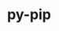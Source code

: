 ---
title: "py-pip"
layout: cache
categories: [package, develop-2024-12-01]
meta: {"versions": ["23.0", "24.3.1"], "compilers": ["gcc@=10.2.1", "gcc@=11.1.0", "gcc@=11.4.0", "gcc@=12.3.0", "gcc@=13.2.0", "gcc@=7.3.1", "gcc@=7.5.0", "gcc@=9.4.0", "oneapi@=2024.2.1"], "oss": ["amzn2", "centos7", "ubuntu18.04", "ubuntu20.04", "ubuntu22.04", "ubuntu24.04"], "platforms": ["linux"], "targets": ["aarch64", "neoverse_n1", "neoverse_v1", "neoverse_v2", "ppc64le", "x86_64_v3"], "stacks": ["aws-isc", "aws-isc-aarch64", "build_systems", "data-vis-sdk", "developer-tools-manylinux2014", "e4s", "e4s-neoverse-v2", "e4s-neoverse_v1", "e4s-oneapi", "e4s-power", "e4s-rocm-external", "ml-linux-aarch64-cpu", "ml-linux-aarch64-cuda", "ml-linux-x86_64-cpu", "ml-linux-x86_64-cuda", "ml-linux-x86_64-rocm", "radiuss", "root", "tutorial"], "num_specs": 47, "num_specs_by_stack": {"root": 47, "aws-isc-aarch64": 4, "aws-isc": 2, "developer-tools-manylinux2014": 1, "build_systems": 1, "radiuss": 3, "e4s-power": 5, "data-vis-sdk": 1, "e4s-neoverse_v1": 5, "e4s-neoverse-v2": 5, "e4s-rocm-external": 1, "e4s": 7, "tutorial": 2, "e4s-oneapi": 5, "ml-linux-aarch64-cuda": 4, "ml-linux-aarch64-cpu": 4, "ml-linux-x86_64-cpu": 4, "ml-linux-x86_64-cuda": 4, "ml-linux-x86_64-rocm": 4}}
spec_details: [{"hash": "td4acxnkr4w45va6dsqus2bdoc57xxs6", "compiler": "gcc@=7.3.1", "versions": ["24.3.1"], "os": "amzn2", "platform": "linux", "target": "aarch64", "variants": ["build_system=generic"], "stacks": ["root", "aws-isc-aarch64"], "size": "-", "tarball": "https://binaries.spack.io/develop-2024-12-01/build_cache/linux-amzn2-aarch64/gcc-7.3.1/py-pip-24.3.1/linux-amzn2-aarch64-gcc-7.3.1-py-pip-24.3.1-td4acxnkr4w45va6dsqus2bdoc57xxs6.spack"}, {"hash": "jnysbsgx6ki5z5me7ovuswalvlnkkdre", "compiler": "gcc@=7.3.1", "versions": ["24.3.1"], "os": "amzn2", "platform": "linux", "target": "aarch64", "variants": ["build_system=generic"], "stacks": ["root", "aws-isc-aarch64"], "size": "-", "tarball": "https://binaries.spack.io/develop-2024-12-01/build_cache/linux-amzn2-aarch64/gcc-7.3.1/py-pip-24.3.1/linux-amzn2-aarch64-gcc-7.3.1-py-pip-24.3.1-jnysbsgx6ki5z5me7ovuswalvlnkkdre.spack"}, {"hash": "yw27w6qpzkgi3i7a4twydgh2eayf6xom", "compiler": "gcc@=7.3.1", "versions": ["24.3.1"], "os": "amzn2", "platform": "linux", "target": "neoverse_n1", "variants": ["build_system=generic"], "stacks": ["root", "aws-isc-aarch64"], "size": "-", "tarball": "https://binaries.spack.io/develop-2024-12-01/build_cache/linux-amzn2-neoverse_n1/gcc-7.3.1/py-pip-24.3.1/linux-amzn2-neoverse_n1-gcc-7.3.1-py-pip-24.3.1-yw27w6qpzkgi3i7a4twydgh2eayf6xom.spack"}, {"hash": "vljxko76web4ggpbvmpfhx6n35eaxzl4", "compiler": "gcc@=7.3.1", "versions": ["24.3.1"], "os": "amzn2", "platform": "linux", "target": "neoverse_n1", "variants": ["build_system=generic"], "stacks": ["root", "aws-isc-aarch64"], "size": "-", "tarball": "https://binaries.spack.io/develop-2024-12-01/build_cache/linux-amzn2-neoverse_n1/gcc-7.3.1/py-pip-24.3.1/linux-amzn2-neoverse_n1-gcc-7.3.1-py-pip-24.3.1-vljxko76web4ggpbvmpfhx6n35eaxzl4.spack"}, {"hash": "arymku4skgwfj34e6sogh5zly6ttrmlh", "compiler": "gcc@=7.3.1", "versions": ["24.3.1"], "os": "amzn2", "platform": "linux", "target": "x86_64_v3", "variants": ["build_system=generic"], "stacks": ["root", "aws-isc"], "size": "-", "tarball": "https://binaries.spack.io/develop-2024-12-01/build_cache/linux-amzn2-x86_64_v3/gcc-7.3.1/py-pip-24.3.1/linux-amzn2-x86_64_v3-gcc-7.3.1-py-pip-24.3.1-arymku4skgwfj34e6sogh5zly6ttrmlh.spack"}, {"hash": "4my6hnhy5rp7tksbo64gs6snyhz3prcp", "compiler": "gcc@=7.3.1", "versions": ["24.3.1"], "os": "amzn2", "platform": "linux", "target": "x86_64_v3", "variants": ["build_system=generic"], "stacks": ["root", "aws-isc"], "size": "-", "tarball": "https://binaries.spack.io/develop-2024-12-01/build_cache/linux-amzn2-x86_64_v3/gcc-7.3.1/py-pip-24.3.1/linux-amzn2-x86_64_v3-gcc-7.3.1-py-pip-24.3.1-4my6hnhy5rp7tksbo64gs6snyhz3prcp.spack"}, {"hash": "icddshqvmoetffzxhyzztof475uk3x3s", "compiler": "gcc@=10.2.1", "versions": ["24.3.1"], "os": "centos7", "platform": "linux", "target": "x86_64_v3", "variants": ["build_system=generic"], "stacks": ["root", "developer-tools-manylinux2014"], "size": "-", "tarball": "https://binaries.spack.io/develop-2024-12-01/build_cache/linux-centos7-x86_64_v3/gcc-10.2.1/py-pip-24.3.1/linux-centos7-x86_64_v3-gcc-10.2.1-py-pip-24.3.1-icddshqvmoetffzxhyzztof475uk3x3s.spack"}, {"hash": "njg2tsevn22qbgciggs4t5fmz6p2tixw", "compiler": "gcc@=7.5.0", "versions": ["24.3.1"], "os": "ubuntu18.04", "platform": "linux", "target": "x86_64_v3", "variants": ["build_system=generic"], "stacks": ["root", "build_systems", "radiuss"], "size": "-", "tarball": "https://binaries.spack.io/develop-2024-12-01/build_cache/linux-ubuntu18.04-x86_64_v3/gcc-7.5.0/py-pip-24.3.1/linux-ubuntu18.04-x86_64_v3-gcc-7.5.0-py-pip-24.3.1-njg2tsevn22qbgciggs4t5fmz6p2tixw.spack"}, {"hash": "essnhwkn52kqgqhctayyqhwv2bpapg5e", "compiler": "gcc@=7.5.0", "versions": ["24.3.1"], "os": "ubuntu18.04", "platform": "linux", "target": "x86_64_v3", "variants": ["build_system=generic"], "stacks": ["root", "radiuss"], "size": "-", "tarball": "https://binaries.spack.io/develop-2024-12-01/build_cache/linux-ubuntu18.04-x86_64_v3/gcc-7.5.0/py-pip-24.3.1/linux-ubuntu18.04-x86_64_v3-gcc-7.5.0-py-pip-24.3.1-essnhwkn52kqgqhctayyqhwv2bpapg5e.spack"}, {"hash": "yausvn46cnymzparcs6o6kxbrqi3tegk", "compiler": "gcc@=7.5.0", "versions": ["24.3.1"], "os": "ubuntu18.04", "platform": "linux", "target": "x86_64_v3", "variants": ["build_system=generic"], "stacks": ["root", "radiuss"], "size": "-", "tarball": "https://binaries.spack.io/develop-2024-12-01/build_cache/linux-ubuntu18.04-x86_64_v3/gcc-7.5.0/py-pip-24.3.1/linux-ubuntu18.04-x86_64_v3-gcc-7.5.0-py-pip-24.3.1-yausvn46cnymzparcs6o6kxbrqi3tegk.spack"}, {"hash": "vrupwsr23fu42246tgqvql2czghd5pld", "compiler": "gcc@=9.4.0", "versions": ["24.3.1"], "os": "ubuntu20.04", "platform": "linux", "target": "ppc64le", "variants": ["build_system=generic"], "stacks": ["root", "e4s-power"], "size": "-", "tarball": "https://binaries.spack.io/develop-2024-12-01/build_cache/linux-ubuntu20.04-ppc64le/gcc-9.4.0/py-pip-24.3.1/linux-ubuntu20.04-ppc64le-gcc-9.4.0-py-pip-24.3.1-vrupwsr23fu42246tgqvql2czghd5pld.spack"}, {"hash": "cz2aeoucppsbgzqwqvrhjfxxggdlanty", "compiler": "gcc@=9.4.0", "versions": ["24.3.1"], "os": "ubuntu20.04", "platform": "linux", "target": "ppc64le", "variants": ["build_system=generic"], "stacks": ["root", "e4s-power"], "size": "-", "tarball": "https://binaries.spack.io/develop-2024-12-01/build_cache/linux-ubuntu20.04-ppc64le/gcc-9.4.0/py-pip-24.3.1/linux-ubuntu20.04-ppc64le-gcc-9.4.0-py-pip-24.3.1-cz2aeoucppsbgzqwqvrhjfxxggdlanty.spack"}, {"hash": "aouidt6jt3w6g4twyyh6apov7ync6k5g", "compiler": "gcc@=9.4.0", "versions": ["24.3.1"], "os": "ubuntu20.04", "platform": "linux", "target": "ppc64le", "variants": ["build_system=generic"], "stacks": ["root", "e4s-power"], "size": "-", "tarball": "https://binaries.spack.io/develop-2024-12-01/build_cache/linux-ubuntu20.04-ppc64le/gcc-9.4.0/py-pip-24.3.1/linux-ubuntu20.04-ppc64le-gcc-9.4.0-py-pip-24.3.1-aouidt6jt3w6g4twyyh6apov7ync6k5g.spack"}, {"hash": "mapowg7aa2mzlx3tdmfzrajaaa5irwfl", "compiler": "gcc@=9.4.0", "versions": ["24.3.1"], "os": "ubuntu20.04", "platform": "linux", "target": "ppc64le", "variants": ["build_system=generic"], "stacks": ["root", "e4s-power"], "size": "-", "tarball": "https://binaries.spack.io/develop-2024-12-01/build_cache/linux-ubuntu20.04-ppc64le/gcc-9.4.0/py-pip-24.3.1/linux-ubuntu20.04-ppc64le-gcc-9.4.0-py-pip-24.3.1-mapowg7aa2mzlx3tdmfzrajaaa5irwfl.spack"}, {"hash": "kxn5p63s3jr4wqzem6shj56a34o42n5h", "compiler": "gcc@=9.4.0", "versions": ["23.0"], "os": "ubuntu20.04", "platform": "linux", "target": "ppc64le", "variants": ["build_system=generic"], "stacks": ["root", "e4s-power"], "size": "-", "tarball": "https://binaries.spack.io/develop-2024-12-01/build_cache/linux-ubuntu20.04-ppc64le/gcc-9.4.0/py-pip-23.0/linux-ubuntu20.04-ppc64le-gcc-9.4.0-py-pip-23.0-kxn5p63s3jr4wqzem6shj56a34o42n5h.spack"}, {"hash": "3lxio56to43hkl2d2bod72g264uca3cj", "compiler": "gcc@=11.1.0", "versions": ["24.3.1"], "os": "ubuntu20.04", "platform": "linux", "target": "x86_64_v3", "variants": ["build_system=generic"], "stacks": ["root", "data-vis-sdk"], "size": "-", "tarball": "https://binaries.spack.io/develop-2024-12-01/build_cache/linux-ubuntu20.04-x86_64_v3/gcc-11.1.0/py-pip-24.3.1/linux-ubuntu20.04-x86_64_v3-gcc-11.1.0-py-pip-24.3.1-3lxio56to43hkl2d2bod72g264uca3cj.spack"}, {"hash": "swwf3wxpgrukk4sesupgi3bgtftjac5n", "compiler": "gcc@=11.4.0", "versions": ["24.3.1"], "os": "ubuntu22.04", "platform": "linux", "target": "neoverse_v1", "variants": ["build_system=generic"], "stacks": ["root", "e4s-neoverse_v1"], "size": "-", "tarball": "https://binaries.spack.io/develop-2024-12-01/build_cache/linux-ubuntu22.04-neoverse_v1/gcc-11.4.0/py-pip-24.3.1/linux-ubuntu22.04-neoverse_v1-gcc-11.4.0-py-pip-24.3.1-swwf3wxpgrukk4sesupgi3bgtftjac5n.spack"}, {"hash": "mki2qotvyky27v3exsqzuro33pvbeqtx", "compiler": "gcc@=11.4.0", "versions": ["24.3.1"], "os": "ubuntu22.04", "platform": "linux", "target": "neoverse_v1", "variants": ["build_system=generic"], "stacks": ["root", "e4s-neoverse_v1"], "size": "-", "tarball": "https://binaries.spack.io/develop-2024-12-01/build_cache/linux-ubuntu22.04-neoverse_v1/gcc-11.4.0/py-pip-24.3.1/linux-ubuntu22.04-neoverse_v1-gcc-11.4.0-py-pip-24.3.1-mki2qotvyky27v3exsqzuro33pvbeqtx.spack"}, {"hash": "bakvydk5e7jydqcupsb4ouxxwdbb5rnc", "compiler": "gcc@=11.4.0", "versions": ["24.3.1"], "os": "ubuntu22.04", "platform": "linux", "target": "neoverse_v1", "variants": ["build_system=generic"], "stacks": ["root", "e4s-neoverse_v1"], "size": "-", "tarball": "https://binaries.spack.io/develop-2024-12-01/build_cache/linux-ubuntu22.04-neoverse_v1/gcc-11.4.0/py-pip-24.3.1/linux-ubuntu22.04-neoverse_v1-gcc-11.4.0-py-pip-24.3.1-bakvydk5e7jydqcupsb4ouxxwdbb5rnc.spack"}, {"hash": "fsgaesx2ip5afrhx2ixjzidisu5e3wbc", "compiler": "gcc@=11.4.0", "versions": ["24.3.1"], "os": "ubuntu22.04", "platform": "linux", "target": "neoverse_v1", "variants": ["build_system=generic"], "stacks": ["root", "e4s-neoverse_v1"], "size": "-", "tarball": "https://binaries.spack.io/develop-2024-12-01/build_cache/linux-ubuntu22.04-neoverse_v1/gcc-11.4.0/py-pip-24.3.1/linux-ubuntu22.04-neoverse_v1-gcc-11.4.0-py-pip-24.3.1-fsgaesx2ip5afrhx2ixjzidisu5e3wbc.spack"}, {"hash": "piji7seslgpuzo6tekis4r4ag4qmnq5b", "compiler": "gcc@=11.4.0", "versions": ["23.0"], "os": "ubuntu22.04", "platform": "linux", "target": "neoverse_v1", "variants": ["build_system=generic"], "stacks": ["root", "e4s-neoverse_v1"], "size": "-", "tarball": "https://binaries.spack.io/develop-2024-12-01/build_cache/linux-ubuntu22.04-neoverse_v1/gcc-11.4.0/py-pip-23.0/linux-ubuntu22.04-neoverse_v1-gcc-11.4.0-py-pip-23.0-piji7seslgpuzo6tekis4r4ag4qmnq5b.spack"}, {"hash": "qsv7alejh5gtkopddrrt2iyosy7f7psb", "compiler": "gcc@=11.4.0", "versions": ["24.3.1"], "os": "ubuntu22.04", "platform": "linux", "target": "neoverse_v2", "variants": ["build_system=generic"], "stacks": ["root", "e4s-neoverse-v2"], "size": "-", "tarball": "https://binaries.spack.io/develop-2024-12-01/build_cache/linux-ubuntu22.04-neoverse_v2/gcc-11.4.0/py-pip-24.3.1/linux-ubuntu22.04-neoverse_v2-gcc-11.4.0-py-pip-24.3.1-qsv7alejh5gtkopddrrt2iyosy7f7psb.spack"}, {"hash": "bfezm4yo3r64t3ett2lmhk7ps6wt3vbv", "compiler": "gcc@=11.4.0", "versions": ["24.3.1"], "os": "ubuntu22.04", "platform": "linux", "target": "neoverse_v2", "variants": ["build_system=generic"], "stacks": ["root", "e4s-neoverse-v2"], "size": "-", "tarball": "https://binaries.spack.io/develop-2024-12-01/build_cache/linux-ubuntu22.04-neoverse_v2/gcc-11.4.0/py-pip-24.3.1/linux-ubuntu22.04-neoverse_v2-gcc-11.4.0-py-pip-24.3.1-bfezm4yo3r64t3ett2lmhk7ps6wt3vbv.spack"}, {"hash": "xedoqt2ci6jnoy4eivdfuv6rlf5bfhyt", "compiler": "gcc@=11.4.0", "versions": ["24.3.1"], "os": "ubuntu22.04", "platform": "linux", "target": "neoverse_v2", "variants": ["build_system=generic"], "stacks": ["root", "e4s-neoverse-v2"], "size": "-", "tarball": "https://binaries.spack.io/develop-2024-12-01/build_cache/linux-ubuntu22.04-neoverse_v2/gcc-11.4.0/py-pip-24.3.1/linux-ubuntu22.04-neoverse_v2-gcc-11.4.0-py-pip-24.3.1-xedoqt2ci6jnoy4eivdfuv6rlf5bfhyt.spack"}, {"hash": "gzr4ye4rgio46zkmksmld7ubamlupktq", "compiler": "gcc@=11.4.0", "versions": ["24.3.1"], "os": "ubuntu22.04", "platform": "linux", "target": "neoverse_v2", "variants": ["build_system=generic"], "stacks": ["root", "e4s-neoverse-v2"], "size": "-", "tarball": "https://binaries.spack.io/develop-2024-12-01/build_cache/linux-ubuntu22.04-neoverse_v2/gcc-11.4.0/py-pip-24.3.1/linux-ubuntu22.04-neoverse_v2-gcc-11.4.0-py-pip-24.3.1-gzr4ye4rgio46zkmksmld7ubamlupktq.spack"}, {"hash": "lgmqes3g5o6d72bzoeuxgd47npvih2gn", "compiler": "gcc@=11.4.0", "versions": ["23.0"], "os": "ubuntu22.04", "platform": "linux", "target": "neoverse_v2", "variants": ["build_system=generic"], "stacks": ["root", "e4s-neoverse-v2"], "size": "-", "tarball": "https://binaries.spack.io/develop-2024-12-01/build_cache/linux-ubuntu22.04-neoverse_v2/gcc-11.4.0/py-pip-23.0/linux-ubuntu22.04-neoverse_v2-gcc-11.4.0-py-pip-23.0-lgmqes3g5o6d72bzoeuxgd47npvih2gn.spack"}, {"hash": "apoin3g7odjzjsu22tna6ch75s2vvkle", "compiler": "gcc@=11.4.0", "versions": ["24.3.1"], "os": "ubuntu22.04", "platform": "linux", "target": "x86_64_v3", "variants": ["build_system=generic"], "stacks": ["root", "e4s-rocm-external", "e4s"], "size": "-", "tarball": "https://binaries.spack.io/develop-2024-12-01/build_cache/linux-ubuntu22.04-x86_64_v3/gcc-11.4.0/py-pip-24.3.1/linux-ubuntu22.04-x86_64_v3-gcc-11.4.0-py-pip-24.3.1-apoin3g7odjzjsu22tna6ch75s2vvkle.spack"}, {"hash": "wot5ljkyt3lufhgowgugkqprpvq6qgkp", "compiler": "gcc@=11.4.0", "versions": ["24.3.1"], "os": "ubuntu22.04", "platform": "linux", "target": "x86_64_v3", "variants": ["build_system=generic"], "stacks": ["root", "tutorial", "e4s"], "size": "-", "tarball": "https://binaries.spack.io/develop-2024-12-01/build_cache/linux-ubuntu22.04-x86_64_v3/gcc-11.4.0/py-pip-24.3.1/linux-ubuntu22.04-x86_64_v3-gcc-11.4.0-py-pip-24.3.1-wot5ljkyt3lufhgowgugkqprpvq6qgkp.spack"}, {"hash": "cpdqyndltdtdbmwqm7uezixoqvawfhqa", "compiler": "gcc@=11.4.0", "versions": ["24.3.1"], "os": "ubuntu22.04", "platform": "linux", "target": "x86_64_v3", "variants": ["build_system=generic"], "stacks": ["root", "e4s"], "size": "-", "tarball": "https://binaries.spack.io/develop-2024-12-01/build_cache/linux-ubuntu22.04-x86_64_v3/gcc-11.4.0/py-pip-24.3.1/linux-ubuntu22.04-x86_64_v3-gcc-11.4.0-py-pip-24.3.1-cpdqyndltdtdbmwqm7uezixoqvawfhqa.spack"}, {"hash": "iqznqapyn3iivhfhtbjyrxefg4zp2x2r", "compiler": "gcc@=11.4.0", "versions": ["24.3.1"], "os": "ubuntu22.04", "platform": "linux", "target": "x86_64_v3", "variants": ["build_system=generic"], "stacks": ["root", "e4s"], "size": "-", "tarball": "https://binaries.spack.io/develop-2024-12-01/build_cache/linux-ubuntu22.04-x86_64_v3/gcc-11.4.0/py-pip-24.3.1/linux-ubuntu22.04-x86_64_v3-gcc-11.4.0-py-pip-24.3.1-iqznqapyn3iivhfhtbjyrxefg4zp2x2r.spack"}, {"hash": "geguhfahbumj5n33bk34qahf64fnvvzr", "compiler": "gcc@=11.4.0", "versions": ["24.3.1"], "os": "ubuntu22.04", "platform": "linux", "target": "x86_64_v3", "variants": ["build_system=generic"], "stacks": ["root", "e4s"], "size": "-", "tarball": "https://binaries.spack.io/develop-2024-12-01/build_cache/linux-ubuntu22.04-x86_64_v3/gcc-11.4.0/py-pip-24.3.1/linux-ubuntu22.04-x86_64_v3-gcc-11.4.0-py-pip-24.3.1-geguhfahbumj5n33bk34qahf64fnvvzr.spack"}, {"hash": "el2sqgue3uqj6lwxjt5px3oo72khmhw4", "compiler": "gcc@=11.4.0", "versions": ["24.3.1"], "os": "ubuntu22.04", "platform": "linux", "target": "x86_64_v3", "variants": ["build_system=generic"], "stacks": ["root", "e4s"], "size": "-", "tarball": "https://binaries.spack.io/develop-2024-12-01/build_cache/linux-ubuntu22.04-x86_64_v3/gcc-11.4.0/py-pip-24.3.1/linux-ubuntu22.04-x86_64_v3-gcc-11.4.0-py-pip-24.3.1-el2sqgue3uqj6lwxjt5px3oo72khmhw4.spack"}, {"hash": "gtvp6p6wbhmmpf4irwtauw3dz3xfafwd", "compiler": "gcc@=11.4.0", "versions": ["23.0"], "os": "ubuntu22.04", "platform": "linux", "target": "x86_64_v3", "variants": ["build_system=generic"], "stacks": ["root", "e4s"], "size": "-", "tarball": "https://binaries.spack.io/develop-2024-12-01/build_cache/linux-ubuntu22.04-x86_64_v3/gcc-11.4.0/py-pip-23.0/linux-ubuntu22.04-x86_64_v3-gcc-11.4.0-py-pip-23.0-gtvp6p6wbhmmpf4irwtauw3dz3xfafwd.spack"}, {"hash": "hdpxvcxh5udifvpos5msrkxrysp6gmrc", "compiler": "gcc@=12.3.0", "versions": ["24.3.1"], "os": "ubuntu22.04", "platform": "linux", "target": "x86_64_v3", "variants": ["build_system=generic"], "stacks": ["root", "tutorial"], "size": "-", "tarball": "https://binaries.spack.io/develop-2024-12-01/build_cache/linux-ubuntu22.04-x86_64_v3/gcc-12.3.0/py-pip-24.3.1/linux-ubuntu22.04-x86_64_v3-gcc-12.3.0-py-pip-24.3.1-hdpxvcxh5udifvpos5msrkxrysp6gmrc.spack"}, {"hash": "5rdooncopzmjqchusanchfzixnusdsso", "compiler": "oneapi@=2024.2.1", "versions": ["24.3.1"], "os": "ubuntu22.04", "platform": "linux", "target": "x86_64_v3", "variants": ["build_system=generic"], "stacks": ["root", "e4s-oneapi"], "size": "-", "tarball": "https://binaries.spack.io/develop-2024-12-01/build_cache/linux-ubuntu22.04-x86_64_v3/oneapi-2024.2.1/py-pip-24.3.1/linux-ubuntu22.04-x86_64_v3-oneapi-2024.2.1-py-pip-24.3.1-5rdooncopzmjqchusanchfzixnusdsso.spack"}, {"hash": "bretywzh6qt2tcihvzxmi4f27mzgjtfz", "compiler": "oneapi@=2024.2.1", "versions": ["24.3.1"], "os": "ubuntu22.04", "platform": "linux", "target": "x86_64_v3", "variants": ["build_system=generic"], "stacks": ["root", "e4s-oneapi"], "size": "-", "tarball": "https://binaries.spack.io/develop-2024-12-01/build_cache/linux-ubuntu22.04-x86_64_v3/oneapi-2024.2.1/py-pip-24.3.1/linux-ubuntu22.04-x86_64_v3-oneapi-2024.2.1-py-pip-24.3.1-bretywzh6qt2tcihvzxmi4f27mzgjtfz.spack"}, {"hash": "bpozkotme3cvqjyfyjtkbjoruveojdtl", "compiler": "oneapi@=2024.2.1", "versions": ["24.3.1"], "os": "ubuntu22.04", "platform": "linux", "target": "x86_64_v3", "variants": ["build_system=generic"], "stacks": ["root", "e4s-oneapi"], "size": "-", "tarball": "https://binaries.spack.io/develop-2024-12-01/build_cache/linux-ubuntu22.04-x86_64_v3/oneapi-2024.2.1/py-pip-24.3.1/linux-ubuntu22.04-x86_64_v3-oneapi-2024.2.1-py-pip-24.3.1-bpozkotme3cvqjyfyjtkbjoruveojdtl.spack"}, {"hash": "amvetewycptplqvw2z3uvgqshwqekfvh", "compiler": "oneapi@=2024.2.1", "versions": ["24.3.1"], "os": "ubuntu22.04", "platform": "linux", "target": "x86_64_v3", "variants": ["build_system=generic"], "stacks": ["root", "e4s-oneapi"], "size": "-", "tarball": "https://binaries.spack.io/develop-2024-12-01/build_cache/linux-ubuntu22.04-x86_64_v3/oneapi-2024.2.1/py-pip-24.3.1/linux-ubuntu22.04-x86_64_v3-oneapi-2024.2.1-py-pip-24.3.1-amvetewycptplqvw2z3uvgqshwqekfvh.spack"}, {"hash": "ynopf7fe624mhjiy5z2qqoj5odb22oyz", "compiler": "oneapi@=2024.2.1", "versions": ["23.0"], "os": "ubuntu22.04", "platform": "linux", "target": "x86_64_v3", "variants": ["build_system=generic"], "stacks": ["root", "e4s-oneapi"], "size": "-", "tarball": "https://binaries.spack.io/develop-2024-12-01/build_cache/linux-ubuntu22.04-x86_64_v3/oneapi-2024.2.1/py-pip-23.0/linux-ubuntu22.04-x86_64_v3-oneapi-2024.2.1-py-pip-23.0-ynopf7fe624mhjiy5z2qqoj5odb22oyz.spack"}, {"hash": "ut5azbzjgiqc2cl3e2l3ngwsbp5obqg2", "compiler": "gcc@=13.2.0", "versions": ["24.3.1"], "os": "ubuntu24.04", "platform": "linux", "target": "aarch64", "variants": ["build_system=generic"], "stacks": ["ml-linux-aarch64-cuda", "root", "ml-linux-aarch64-cpu"], "size": "-", "tarball": "https://binaries.spack.io/develop-2024-12-01/build_cache/linux-ubuntu24.04-aarch64/gcc-13.2.0/py-pip-24.3.1/linux-ubuntu24.04-aarch64-gcc-13.2.0-py-pip-24.3.1-ut5azbzjgiqc2cl3e2l3ngwsbp5obqg2.spack"}, {"hash": "zxznxtxvjzh4d2i27fpxcm2bde4tqpb6", "compiler": "gcc@=13.2.0", "versions": ["24.3.1"], "os": "ubuntu24.04", "platform": "linux", "target": "aarch64", "variants": ["build_system=generic"], "stacks": ["ml-linux-aarch64-cuda", "root", "ml-linux-aarch64-cpu"], "size": "-", "tarball": "https://binaries.spack.io/develop-2024-12-01/build_cache/linux-ubuntu24.04-aarch64/gcc-13.2.0/py-pip-24.3.1/linux-ubuntu24.04-aarch64-gcc-13.2.0-py-pip-24.3.1-zxznxtxvjzh4d2i27fpxcm2bde4tqpb6.spack"}, {"hash": "irgp2qvypu4otg5skwdpmua7jkebaa5m", "compiler": "gcc@=13.2.0", "versions": ["24.3.1"], "os": "ubuntu24.04", "platform": "linux", "target": "aarch64", "variants": ["build_system=generic"], "stacks": ["ml-linux-aarch64-cuda", "root", "ml-linux-aarch64-cpu"], "size": "-", "tarball": "https://binaries.spack.io/develop-2024-12-01/build_cache/linux-ubuntu24.04-aarch64/gcc-13.2.0/py-pip-24.3.1/linux-ubuntu24.04-aarch64-gcc-13.2.0-py-pip-24.3.1-irgp2qvypu4otg5skwdpmua7jkebaa5m.spack"}, {"hash": "d2pugdqa2arvygjworgv4jqzlodxsa3t", "compiler": "gcc@=13.2.0", "versions": ["24.3.1"], "os": "ubuntu24.04", "platform": "linux", "target": "aarch64", "variants": ["build_system=generic"], "stacks": ["ml-linux-aarch64-cuda", "root", "ml-linux-aarch64-cpu"], "size": "-", "tarball": "https://binaries.spack.io/develop-2024-12-01/build_cache/linux-ubuntu24.04-aarch64/gcc-13.2.0/py-pip-24.3.1/linux-ubuntu24.04-aarch64-gcc-13.2.0-py-pip-24.3.1-d2pugdqa2arvygjworgv4jqzlodxsa3t.spack"}, {"hash": "2cesqojhqotosakald6a4cme4unekjb4", "compiler": "gcc@=13.2.0", "versions": ["24.3.1"], "os": "ubuntu24.04", "platform": "linux", "target": "x86_64_v3", "variants": ["build_system=generic"], "stacks": ["root", "ml-linux-x86_64-cpu", "ml-linux-x86_64-cuda", "ml-linux-x86_64-rocm"], "size": "-", "tarball": "https://binaries.spack.io/develop-2024-12-01/build_cache/linux-ubuntu24.04-x86_64_v3/gcc-13.2.0/py-pip-24.3.1/linux-ubuntu24.04-x86_64_v3-gcc-13.2.0-py-pip-24.3.1-2cesqojhqotosakald6a4cme4unekjb4.spack"}, {"hash": "gtxgl44ws4nxp7lk75hys7yoxoq34lpd", "compiler": "gcc@=13.2.0", "versions": ["24.3.1"], "os": "ubuntu24.04", "platform": "linux", "target": "x86_64_v3", "variants": ["build_system=generic"], "stacks": ["root", "ml-linux-x86_64-cpu", "ml-linux-x86_64-cuda", "ml-linux-x86_64-rocm"], "size": "-", "tarball": "https://binaries.spack.io/develop-2024-12-01/build_cache/linux-ubuntu24.04-x86_64_v3/gcc-13.2.0/py-pip-24.3.1/linux-ubuntu24.04-x86_64_v3-gcc-13.2.0-py-pip-24.3.1-gtxgl44ws4nxp7lk75hys7yoxoq34lpd.spack"}, {"hash": "xzjpibjj22l6ucbmtxsyijbrh2scwxrd", "compiler": "gcc@=13.2.0", "versions": ["24.3.1"], "os": "ubuntu24.04", "platform": "linux", "target": "x86_64_v3", "variants": ["build_system=generic"], "stacks": ["root", "ml-linux-x86_64-cpu", "ml-linux-x86_64-cuda", "ml-linux-x86_64-rocm"], "size": "-", "tarball": "https://binaries.spack.io/develop-2024-12-01/build_cache/linux-ubuntu24.04-x86_64_v3/gcc-13.2.0/py-pip-24.3.1/linux-ubuntu24.04-x86_64_v3-gcc-13.2.0-py-pip-24.3.1-xzjpibjj22l6ucbmtxsyijbrh2scwxrd.spack"}, {"hash": "jdb5emhe2ovroibh5weknuagrqdxlt4n", "compiler": "gcc@=13.2.0", "versions": ["24.3.1"], "os": "ubuntu24.04", "platform": "linux", "target": "x86_64_v3", "variants": ["build_system=generic"], "stacks": ["root", "ml-linux-x86_64-cpu", "ml-linux-x86_64-cuda", "ml-linux-x86_64-rocm"], "size": "-", "tarball": "https://binaries.spack.io/develop-2024-12-01/build_cache/linux-ubuntu24.04-x86_64_v3/gcc-13.2.0/py-pip-24.3.1/linux-ubuntu24.04-x86_64_v3-gcc-13.2.0-py-pip-24.3.1-jdb5emhe2ovroibh5weknuagrqdxlt4n.spack"}]
---